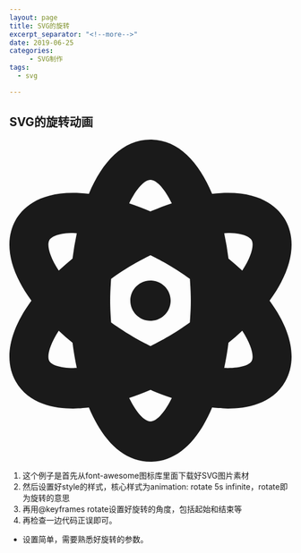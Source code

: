 ```yaml
---
layout: page
title: SVG的旋转
excerpt_separator: "<!--more-->"
date: 2019-06-25
categories:
     - SVG制作
tags:
  - svg

---
```


<!--more-->
## SVG的旋转动画

<head>
		<meta charset="utf-8" />
	</head>
<svg aria-hidden="true" focusable="false" data-prefix="fas" data-icon="atom" class="svg" role="img" xmlns="http://www.w3.org/2000/svg" viewBox="0 0 448 512"><path fill="currentColor" d="M413.03 256c40.13-54.89 41.51-98.62 25.14-128-10.91-19.52-40.54-50.73-116.33-41.88C300.36 34.89 267.64 0 224 0s-76.36 34.89-97.84 86.12C50.43 77.34 20.73 108.48 9.83 128c-16.38 29.4-15 73.09 25.14 128-40.13 54.89-41.51 98.62-25.14 128 29.21 52.34 101.68 43.58 116.33 41.88C147.63 477.1 180.36 512 224 512s76.37-34.9 97.84-86.12c14.64 1.7 87.11 10.46 116.33-41.88 16.38-29.4 15-73.09-25.14-128zM63.38 352c-4.03-7.21-.19-24.8 14.95-48.29 6.96 6.53 14.2 12.89 21.87 19.18 1.71 13.71 4 27.08 6.76 40.08-24.56.89-39.89-4.37-43.58-10.97zm36.82-162.88c-7.66 6.29-14.9 12.65-21.87 19.18-15.13-23.5-18.97-41.09-14.95-48.3 3.41-6.14 16.39-11.47 37.92-11.47 1.71 0 3.87.3 5.69.37a472.191 472.191 0 0 0-6.79 40.22zM224 64c9.47 0 22.2 13.52 33.86 37.26-11.19 3.7-22.44 8-33.86 12.86-11.42-4.86-22.67-9.16-33.86-12.86C201.8 77.52 214.53 64 224 64zm0 384c-9.47 0-22.2-13.52-33.86-37.26 11.19-3.7 22.44-8 33.86-12.86 11.42 4.86 22.67 9.16 33.86 12.86C246.2 434.48 233.47 448 224 448zm62.5-157.33c-26.7 19.08-46.14 29.33-62.5 37.48-16.35-8.14-35.8-18.41-62.5-37.48-1.99-27.79-1.99-41.54 0-69.33 26.67-19.05 46.13-29.32 62.5-37.48 16.39 8.17 35.86 18.44 62.5 37.48 1.98 27.78 1.99 41.53 0 69.33zM384.62 352c-3.67 6.62-19 11.82-43.58 10.95 2.76-13 5.05-26.37 6.76-40.06 7.66-6.29 14.9-12.65 21.87-19.18 15.13 23.49 18.97 41.08 14.95 48.29zm-14.95-143.71c-6.96-6.53-14.2-12.89-21.87-19.18a473.535 473.535 0 0 0-6.79-40.22c1.82-.07 3.97-.37 5.69-.37 21.52 0 34.51 5.34 37.92 11.47 4.02 7.22.18 24.81-14.95 48.3zM224 224c-17.67 0-32 14.33-32 32s14.33 32 32 32 32-14.33 32-32-14.33-32-32-32z"></path></svg>
<style>
 .svg
 {
 animation: rotate 5s infinite;
 animation-timing-function:linear;
}
@keyframes rotate{
0% { transform:rotate(0deg);}

100% { transform : rotate(360deg)}
}  
}


</style>

1. 这个例子是首先从font-awesome图标库里面下载好SVG图片素材
2. 然后设置好style的样式，核心样式为animation: rotate 5s infinite，rotate即为旋转的意思
3. 再用@keyframes rotate设置好旋转的角度，包括起始和结束等
4. 再检查一边代码正误即可。
- 设置简单，需要熟悉好旋转的参数。
